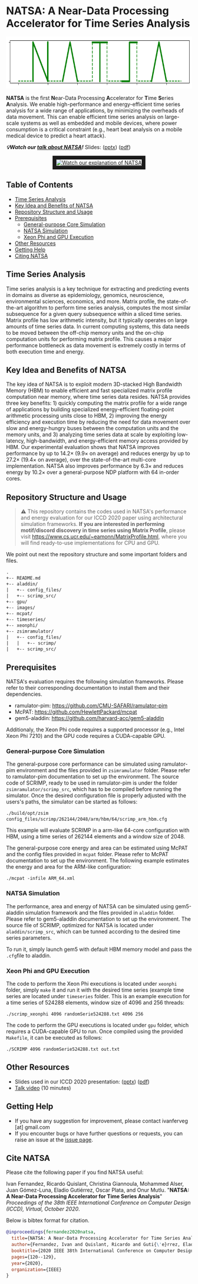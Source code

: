 # NATSA: A Near-Data Processing Accelerator for Time Series Analysis

<p align="center">
  <img width="722" height="140" src="https://github.com/CMU-SAFARI/NATSA/blob/main/images/natsa_logo.png">
</p>

**NATSA** is the first **N**ear-Data Processing **A**ccelerator for **T**ime **S**eries **A**nalysis. We enable high-performance and energy-efficient time series analysis for a wide range of applications, by minimizing the overheads of data movement. This can enable efficient time series analysis on large-scale systems as well as embedded and mobile devices, where power consumption is a critical constraint (e.g., heart beat analysis on a mobile medical device to predict a heart attack). 

***:bulb:Watch our [talk about NATSA](https://www.youtube.com/watch?v=PwhtSAVa_W4)!*** 
Slides: (<a href="https://people.inf.ethz.ch/omutlu/pub/NATSA_time-series-analysis-near-data_iccd20-talk.pptx" target="_blank">pptx</a>) (<a href="https://people.inf.ethz.ch/omutlu/pub/NATSA_time-series-analysis-near-data_iccd20-talk.pdf" target="_blank">pdf</a>)

<p align="center">
    <a href="https://www.youtube.com/watch?v=PwhtSAVa_W4" target="_blank"><img src="http://img.youtube.com/vi/PwhtSAVa_W4/0.jpg" 
alt="Watch our explanation of NATSA" width="440" border="10" /></a>
</p>

## Table of Contents
- [Time Series Analysis](#timeseries)
- [Key Idea and Benefits of NATSA](#idea)
- [Repository Structure and Usage](#structure)
- [Prerequisites](#prerequisites)
  - [General-purpose Core Simulation](#gpcsim)
  - [NATSA Simulation](#natsasim)
  - [Xeon Phi and GPU Execution](#xeonsim)
- [Other Resources](#resources)
- [Getting Help](#contact)
- [Citing NATSA](#cite)


## <a name="timeseries"></a>Time Series Analysis
Time series analysis is a key technique for extracting and predicting events in domains as diverse as epidemiology, genomics, neuroscience, environmental sciences, economics, and more. Matrix profile, the state-of-the-art algorithm to perform time series analysis, computes the most similar subsequence for a given query subsequence within a sliced time series. Matrix profile has low arithmetic intensity, but it typically operates on large amounts of time series data. In current computing systems, this data needs to be moved between the off-chip memory units and the on-chip computation units for performing matrix profile. This causes a major performance bottleneck as data movement is extremely costly in terms of both execution time and energy. 

## <a name="idea"></a>Key Idea and Benefits of NATSA
The key idea of NATSA is to exploit modern 3D-stacked High Bandwidth Memory (HBM) to enable efficient and fast specialized matrix profile computation near memory, where time series data resides. NATSA provides three key benefits: 1) quickly computing the matrix profile for a wide range of applications by building specialized energy-efficient floating-point arithmetic processing units close to HBM, 2) improving the energy efficiency and execution time by reducing the need for data movement over slow and energy-hungry buses between the computation units and the memory units, and 3) analyzing time series data at scale by exploiting low-latency, high-bandwidth, and energy-efficient memory access provided by HBM. Our experimental evaluation shows that NATSA improves performance by up to 14.2× (9.9× on average) and reduces energy by up to 27.2× (19.4× on average), over the state-of-the-art multi-core implementation. NATSA also improves performance by 6.3× and reduces energy by 10.2× over a general-purpose NDP platform with 64 in-order cores.


## <a name="structure"></a>Repository Structure and Usage
> :warning: This repository contains the codes used in NATSA's performance and energy evaluation for our ICCD 2020 paper using architectural simulation frameworks. **If you are interested in performing motif/discord discovery in time series using Matrix Profile**, please visit https://www.cs.ucr.edu/~eamonn/MatrixProfile.html, where you will find ready-to-use implementations for CPU and GPU.

We point out next the repository structure and some important folders and files.
```
.
+-- README.md
+-- aladdin/
|   +-- config_files/
|   +-- scrimp_src/
+-- gpu/
+-- images/
+-- mcpat/
+-- timeseries/
+-- xeonphi/
+-- zsimramulator/
|   +-- config_files/
|	|	+-- scrimp/
|   +-- scrimp_src/
```


## <a name="prerequisites"></a>Prerequisites
NATSA's evaluation requires the following simulation frameworks. Please refer to their corresponding documentation to install them and their dependencies. 
* ramulator-pim: https://github.com/CMU-SAFARI/ramulator-pim
* McPAT: https://github.com/HewlettPackard/mcpat
* gem5-aladdin: https://github.com/harvard-acc/gem5-aladdin


Additionaly, the Xeon Phi code requires a supported processor (e.g., Intel Xeon Phi 7210) and the GPU code requires a CUDA-capable GPU.

### <a name="gpcsim"></a>General-purpose Core Simulation
The general-purpose core performance can be simulated using ramulator-pim environment and the files provided in `zsimramulator` folder. Please refer to ramulator-pim documentation to set up the environment. The source code of SCRIMP, ready to be used in ramulator-pim is under the folder `zsimramulator/scrimp_src`, which has to be compiled before running the simulator. Once the desired configuration file is properly adjusted with the users's paths, the simulator can be started as follows:

```
./build/opt/zsim config_files/scrimp/262144/2048/arm/hbm/64/scrimp_arm_hbm.cfg
```
This example will evaluate SCRIMP in a arm-like 64-core configuration with HBM, using a time series of 262144 elements and a window size of 2048.

The general-purpose core energy and area can be estimated using McPAT and the config files provided in `mcpat` folder. Please refer to McPAT documentation to set up the environment. The following example estimates the energy and area for the ARM-like configuration:

```
./mcpat -infile ARM_64.xml
```


### <a name="natsasim"></a>NATSA Simulation
The performance, area and energy of NATSA can be simulated using gem5-aladdin simulation framework and the files provided in `aladdin` folder. Please refer to gem5-aladdin documentation to set up the environment. The source file of SCRIMP, optimized for NATSA is located under `aladdin/scrimp_src`, which can be tunned according to the desired time series parameters.

To run it, simply launch gem5 with default HBM memory model and pass the `.cfg`file to aladdin.


### <a name="xeonsim"></a>Xeon Phi and GPU Execution
The code to perform the Xeon Phi executions is located under `xeonphi` folder, simply `make` it and run it with the desired time series (example time series are located under `timeseries` folder. This is an example execution for a time series of 524288 elements, window size of 4096 and 256 threads:

```
./scrimp_xeonphi 4096 randomSerie524288.txt 4096 256
```

The code to perform the GPU executions is located under `gpu` folder, which requires a CUDA-capable GPU to run. Once compiled using the provided `Makefile`, it can be executed as follows:

```
./SCRIMP 4096 randomSerie524288.txt out.txt
```

## <a name="resources"></a>Other Resources
* Slides used in our ICCD 2020 presentation: (<a href="https://people.inf.ethz.ch/omutlu/pub/NATSA_time-series-analysis-near-data_iccd20-talk.pptx" target="_blank">pptx</a>) (<a href="https://people.inf.ethz.ch/omutlu/pub/NATSA_time-series-analysis-near-data_iccd20-talk.pdf" target="_blank">pdf</a>)
* <a href="https://www.youtube.com/embed/PwhtSAVa_W4" target="_blank">Talk video</a> (10 minutes)

## <a name="contact"></a>Getting Help
* If you have any suggestion for improvement, please contact ivanferveg [at] gmail.com
* If you encounter bugs or have further questions or requests, you can raise an issue at the [issue page][issue].

[issue]: https://github.com/CMU-SAFARI/NATSA/issues


## <a name="cite"></a>Cite NATSA

Please cite the following paper if you find NATSA useful:

Ivan Fernandez, Ricardo Quislant, Christina Giannoula, Mohammed Alser, Juan Gómez-Luna, Eladio Gutiérrez, Oscar Plata, and Onur Mutlu.
"**NATSA: A Near-Data Processing Accelerator for Time Series Analysis**"
*Proceedings of the 38th IEEE International Conference on Computer Design (ICCD), Virtual, October 2020*.

Below is bibtex format for citation.

```bibtex
@inproceedings{fernandez2020natsa,
  title={NATSA: A Near-Data Processing Accelerator for Time Series Analysis},
  author={Fernandez, Ivan and Quislant, Ricardo and Guti{\'e}rrez, Eladio and Plata, Oscar and Giannoula, Christina and Alser, Mohammed and G{\'o}mez-Luna, Juan and Mutlu, Onur},
  booktitle={2020 IEEE 38th International Conference on Computer Design (ICCD)},
  pages={120--129},
  year={2020},
  organization={IEEE}
}
```
